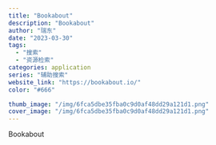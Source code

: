 ```yaml
---
title: "Bookabout"
description: "Bookabout"
author: "瑞东"
date: "2023-03-30"
tags:
  - "搜索"
  - "资源检索"
categories: application
series: "辅助搜索"
website_link: "https://bookabout.io/"
color: "#666"

thumb_image: "/img/6fca5dbe35fba0c9d0af48dd29a121d1.png"
cover_image: "/img/6fca5dbe35fba0c9d0af48dd29a121d1.png"
---
```


Bookabout